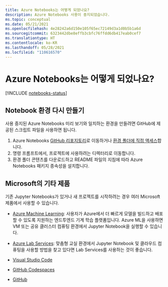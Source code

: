 ```yaml
---
title: Azure Notebooks는 어떻게 되었나요?
description: Azure Notebooks 사용이 중지되었습니다.
ms.topic: conceptual
ms.date: 05/21/2021
ms.openlocfilehash: 4e28242a6d150e105f65ec72149d3a1d0b5b1a6d
ms.sourcegitcommit: 6323442dbe8effb3cbfc76ffdd6db417eab0cef7
ms.translationtype: HT
ms.contentlocale: ko-KR
ms.lasthandoff: 05/28/2021
ms.locfileid: "110616570"
---
```

# <a name="what-happened-to-azure-notebooks"></a>Azure Notebooks는 어떻게 되었나요? 

[!INCLUDE [notebooks-status](../../includes/notebooks-status.md)]

## <a name="recreate-a-notebook-environment"></a>Notebook 환경 다시 만들기

사용 중지된 Azure Notebooks 미리 보기와 일치하는 환경을 만들려면 GitHub에 제공된 스크립트 파일을 사용하면 됩니다.

1. Azure Notebooks [GitHub 리포지토리](https://github.com/microsoft/AzureNotebooks)로 이동하거나 [환경 폴더에 직접 액세스](https://aka.ms/aznbrequirementstxt)합니다.
1. 명령 프롬프트에서, 프로젝트에 사용하려는 디렉터리로 이동합니다.
1. 환경 폴더 콘텐츠를 다운로드하고 README 파일의 지침에 따라 Azure Notebooks 패키지 종속성을 설치합니다.

## <a name="other-offers-at-microsoft"></a>Microsoft의 기타 제품
기존 Jupyter Notebooks가 있거나 새 프로젝트를 시작하려는 경우 여러 Microsoft 제품에서 사용할 수 있습니다.

- [Azure Machine Learning](../machine-learning/how-to-run-jupyter-notebooks.md): 사용자가 Azure에서 더 빠르게 모델을 빌드하고 배포할 수 있도록 지원하는 엔드투엔드 기계 학습 플랫폼입니다. Azure ML을 사용하면 VM 또는 공유 클러스터 컴퓨팅 환경에서 Jupyter Notebook을 실행할 수 있습니다.

- [Azure Lab Services](../lab-services/class-type-jupyter-notebook.md): 맞춤형 교실 환경에서 Jupyter Notebook 및 클라우드 컴퓨팅을 사용할 방법을 찾고 있다면 Lab Services를 사용하는 것이 좋습니다.

- [Visual Studio Code](https://code.visualstudio.com/docs/python/jupyter-support)

- [GitHub Codespaces](https://docs.github.com/en/codespaces/getting-started-with-codespaces/getting-started-with-your-python-project-in-codespaces)

- [GitHub](https://github.com)
